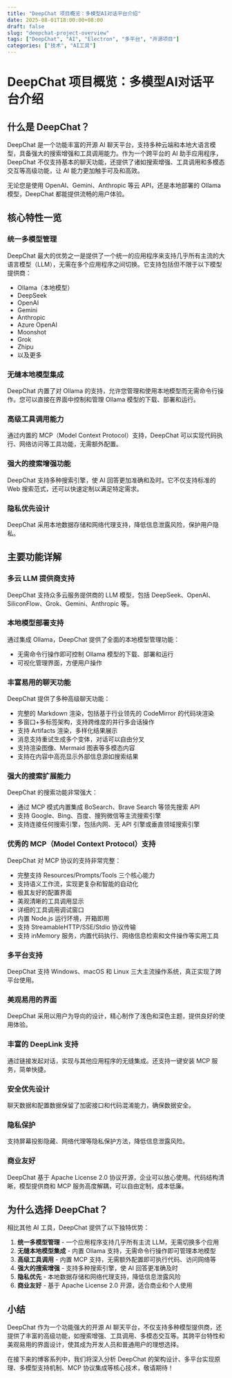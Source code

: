 ```yaml
---
title: "DeepChat 项目概览：多模型AI对话平台介绍"
date: 2025-08-01T18:00:00+08:00
draft: false
slug: "deepchat-project-overview"
tags: ["DeepChat", "AI", "Electron", "多平台", "开源项目"]
categories: ["技术", "AI工具"]
---
```


# DeepChat 项目概览：多模型AI对话平台介绍

## 什么是 DeepChat？

DeepChat 是一个功能丰富的开源 AI 聊天平台，支持多种云端和本地大语言模型，具备强大的搜索增强和工具调用能力。作为一个跨平台的 AI 助手应用程序，DeepChat 不仅支持基本的聊天功能，还提供了诸如搜索增强、工具调用和多模态交互等高级功能，让 AI 能力更加触手可及和高效。

无论您是使用 OpenAI、Gemini、Anthropic 等云 API，还是本地部署的 Ollama 模型，DeepChat 都能提供流畅的用户体验。

## 核心特性一览

### 统一多模型管理
DeepChat 最大的优势之一是提供了一个统一的应用程序来支持几乎所有主流的大语言模型（LLM），无需在多个应用程序之间切换。它支持包括但不限于以下模型提供商：

- Ollama（本地模型）
- DeepSeek
- OpenAI
- Gemini
- Anthropic
- Azure OpenAI
- Moonshot
- Grok
- Zhipu
- 以及更多

### 无缝本地模型集成
DeepChat 内置了对 Ollama 的支持，允许您管理和使用本地模型而无需命令行操作。您可以直接在界面中控制和管理 Ollama 模型的下载、部署和运行。

### 高级工具调用能力
通过内置的 MCP（Model Context Protocol）支持，DeepChat 可以实现代码执行、网络访问等工具功能，无需额外配置。

### 强大的搜索增强功能
DeepChat 支持多种搜索引擎，使 AI 回答更加准确和及时。它不仅支持标准的 Web 搜索范式，还可以快速定制以满足特定需求。

### 隐私优先设计
DeepChat 采用本地数据存储和网络代理支持，降低信息泄露风险，保护用户隐私。

## 主要功能详解

### 多云 LLM 提供商支持
DeepChat 支持众多云服务提供商的 LLM 模型，包括 DeepSeek、OpenAI、SiliconFlow、Grok、Gemini、Anthropic 等。

### 本地模型部署支持
通过集成 Ollama，DeepChat 提供了全面的本地模型管理功能：
- 无需命令行操作即可控制 Ollama 模型的下载、部署和运行
- 可视化管理界面，方便用户操作

### 丰富易用的聊天功能
DeepChat 提供了多种高级聊天功能：
- 完整的 Markdown 渲染，包括基于行业领先的 CodeMirror 的代码块渲染
- 多窗口+多标签架构，支持跨维度的并行多会话操作
- 支持 Artifacts 渲染，多样化结果展示
- 消息支持重试生成多个变体，对话可以自由分叉
- 支持渲染图像、Mermaid 图表等多模态内容
- 支持在内容中高亮显示外部信息源如搜索结果

### 强大的搜索扩展能力
DeepChat 的搜索功能非常强大：
- 通过 MCP 模式内置集成 BoSearch、Brave Search 等领先搜索 API
- 支持 Google、Bing、百度、搜狗微信等主流搜索引擎
- 支持连接任何搜索引擎，包括内网、无 API 引擎或垂直领域搜索引擎

### 优秀的 MCP（Model Context Protocol）支持
DeepChat 对 MCP 协议的支持非常完整：
- 完整支持 Resources/Prompts/Tools 三个核心能力
- 支持语义工作流，实现更复杂和智能的自动化
- 极其友好的配置界面
- 美观清晰的工具调用显示
- 详细的工具调用调试窗口
- 内置 Node.js 运行环境，开箱即用
- 支持 StreamableHTTP/SSE/Stdio 协议传输
- 支持 inMemory 服务，内置代码执行、网络信息检索和文件操作等实用工具

### 多平台支持
DeepChat 支持 Windows、macOS 和 Linux 三大主流操作系统，真正实现了跨平台使用。

### 美观易用的界面
DeepChat 采用以用户为导向的设计，精心制作了浅色和深色主题，提供良好的使用体验。

### 丰富的 DeepLink 支持
通过链接发起对话，实现与其他应用程序的无缝集成。还支持一键安装 MCP 服务，简单快捷。

### 安全优先设计
聊天数据和配置数据保留了加密接口和代码混淆能力，确保数据安全。

### 隐私保护
支持屏幕投影隐藏、网络代理等隐私保护方法，降低信息泄露风险。

### 商业友好
DeepChat 基于 Apache License 2.0 协议开源，企业可以放心使用。代码结构清晰，模型提供商和 MCP 服务高度解耦，可以自由定制，成本低廉。

## 为什么选择 DeepChat？

相比其他 AI 工具，DeepChat 提供了以下独特优势：

1. **统一多模型管理** - 一个应用程序支持几乎所有主流 LLM，无需切换多个应用
2. **无缝本地模型集成** - 内置 Ollama 支持，无需命令行操作即可管理本地模型
3. **高级工具调用** - 内置 MCP 支持，无需额外配置即可执行代码、访问网络等
4. **强大的搜索增强** - 支持多种搜索引擎，使 AI 回答更准确及时
5. **隐私优先** - 本地数据存储和网络代理支持，降低信息泄露风险
6. **商业友好** - 基于 Apache License 2.0 开源，适合商业和个人使用

## 小结

DeepChat 作为一个功能强大的开源 AI 聊天平台，不仅支持多种模型提供商，还提供了丰富的高级功能，如搜索增强、工具调用、多模态交互等。其跨平台特性和美观易用的界面设计，使其成为开发人员和普通用户的理想选择。

在接下来的博客系列中，我们将深入分析 DeepChat 的架构设计、多平台实现原理、多模型支持机制、MCP 协议集成等核心技术，敬请期待！